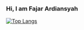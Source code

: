 ### Hi, I am Fajar Ardiansyah

[![Top Langs](https://github-readme-stats.vercel.app/api/top-langs/?username=fardiansyah)](https://github.com/anuraghazra/github-readme-stats)

<!--
**fardiansyah/fardiansyah** is a ✨ _special_ ✨ repository because its `README.md` (this file) appears on your GitHub profile.

Here are some ideas to get you started:

- 🔭 I’m currently working on ...
- 🌱 I’m currently learning ...
- 👯 I’m looking to collaborate on ...
- 🤔 I’m looking for help with ...
- 💬 Ask me about ...
- 📫 How to reach me: ...
- 😄 Pronouns: ...
- ⚡ Fun fact: ...
-->
